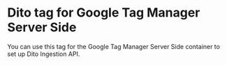 # Dito tag for Google Tag Manager Server Side

You can use this tag for the Google Tag Manager Server Side container to set up Dito Ingestion API.
